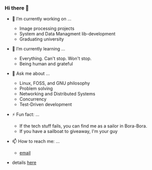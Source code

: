 ### Hi there 👋

- 🔭 I’m currently working on ...
  * Image processing projects
  * System and Data Managment lib-development
  * Graduating university

- 🌱 I’m currently learning ...
  * Everything. Can't stop. Won't stop.
  * Being human and grateful

- 💬 Ask me about ...
  * Linux, FOSS, and GNU philosophy
  * Problem solving
  * Networking and Distributed Systems
  * Concurrency
  * Test-Driven development
 
- ⚡ Fun fact: ...
  * If the tech stuff fails, you can find me as a sailor in Bora-Bora.
  * If you have a sailboat to giveaway, I'm your guy


- 📫 How to reach me: ...
  * [email](mailto:tsiao98@gmail.com?subject=[GitHub]%20YourSubject)

- details [here](./more.md)
<!--
**ctsiaousis/ctsiaousis** is a ✨ _special_ ✨ repository because its `README.md` (this file) appears on your GitHub profile.

Here are some ideas to get you started:

- 🔭 I’m currently working on ...
- 🌱 I’m currently learning ...
- 👯 I’m looking to collaborate on ...
- 🤔 I’m looking for help with ...
- 💬 Ask me about ...
- 📫 How to reach me: ...
- 😄 Pronouns: ...
- ⚡ Fun fact: ...
-->
